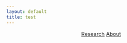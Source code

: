 ```yaml
---
layout: default
title: test
---
```

<header>
          <nav>
            <a href="{{ site.baseurl }}/research">Research</a>
            <a href="{{ site.baseurl }}/about">About</a>
          </nav>
</header>
